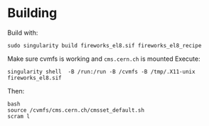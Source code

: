 # Building

Build with:

```
sudo singularity build fireworks_el8.sif fireworks_el8_recipe
```

Make sure cvmfs is working and `cms.cern.ch` is mounted
Execute:
```
singularity shell  -B /run:/run -B /cvmfs -B /tmp/.X11-unix  fireworks_el8.sif
```

Then:
```
bash
source /cvmfs/cms.cern.ch/cmsset_default.sh
scram l
```
